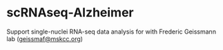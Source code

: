 # scRNAseq-Alzheimer
Support single-nuclei RNA-seq data analysis for with Frederic Geissmann lab (geissmaf@mskcc.org)
